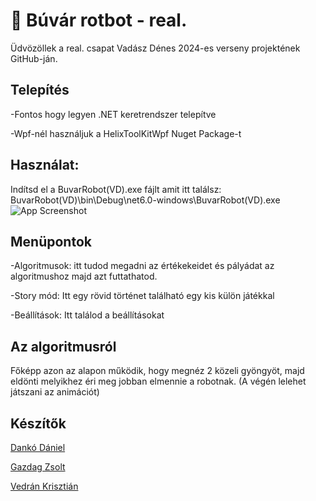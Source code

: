 # 🚀 Búvár rotbot - real.

Üdvözöllek a real. csapat Vadász Dénes 2024-es verseny projektének GitHub-ján.

## Telepítés

-Fontos hogy legyen .NET keretrendszer telepítve

-Wpf-nél használjuk a HelixToolKitWpf Nuget Package-t

## Használat:
Indítsd el a BuvarRobot(VD).exe fájlt amit itt találsz: BuvarRobot(VD)\bin\Debug\net6.0-windows\BuvarRobot(VD).exe
![App Screenshot](https://i.ibb.co/WkMjzVL/k-p-2024-04-03-203448702.png)


## Menüpontok
-Algoritmusok: itt tudod megadni az értékekeidet és pályádat az algoritmushoz majd azt futtathatod.

-Story mód: Itt egy rövid történet található egy kis külön  játékkal

-Beállítások: Itt találod a beállításokat


## Az algoritmusról
Főképp azon az alapon működik, hogy megnéz 2 közeli gyöngyöt, majd eldönti melyikhez éri meg jobban elmennie a robotnak. (A végén lelehet játszani az animációt)

## Készítők
[Dankó Dániel](https://github.com/ddaniel-bit)

[Gazdag Zsolt](https://github.com/gazdi435)

[Vedrán Krisztián](https://github.com/kytrack)
